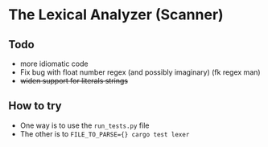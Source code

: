 # The Lexical Analyzer (Scanner)

Todo
---
- more idiomatic code
- Fix bug with float number regex (and possibly imaginary) (fk regex man)
- ~~widen support for literals strings~~

How to try
---
- One way is to use the `run_tests.py` file
- The other is to `FILE_TO_PARSE={} cargo test lexer` 